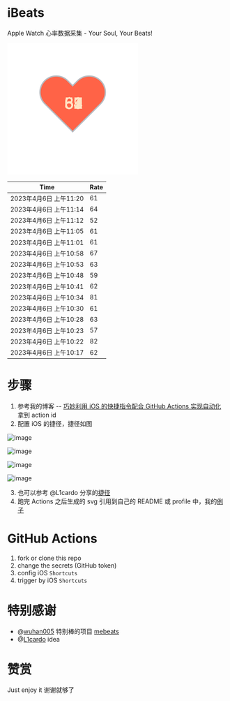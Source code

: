 # iBeats
Apple Watch 心率数据采集 - Your Soul, Your Beats!

![](./files/heart.svg)

<!--START_SECTION:my_heart_rate-->
| Time | Rate | 
 | ---- | ---- | 
| 2023年4月6日 上午11:20 | 61 |
| 2023年4月6日 上午11:14 | 64 |
| 2023年4月6日 上午11:12 | 52 |
| 2023年4月6日 上午11:05 | 61 |
| 2023年4月6日 上午11:01 | 61 |
| 2023年4月6日 上午10:58 | 67 |
| 2023年4月6日 上午10:53 | 63 |
| 2023年4月6日 上午10:48 | 59 |
| 2023年4月6日 上午10:41 | 62 |
| 2023年4月6日 上午10:34 | 81 |
| 2023年4月6日 上午10:30 | 61 |
| 2023年4月6日 上午10:28 | 63 |
| 2023年4月6日 上午10:23 | 57 |
| 2023年4月6日 上午10:22 | 82 |
| 2023年4月6日 上午10:17 | 62 |

<!--END_SECTION:my_heart_rate-->

# 步骤
1. 参考我的博客 -- [巧妙利用 iOS 的快捷指令配合 GitHub Actions 实现自动化](https://github.com/yihong0618/gitblog/issues/198) 拿到 action id
2. 配置 iOS 的捷径，捷径如图

![image](https://user-images.githubusercontent.com/15976103/122154218-0db0b480-ce97-11eb-93bb-5aec07c558dc.png)

![image](https://user-images.githubusercontent.com/15976103/122154236-186b4980-ce97-11eb-8e4b-70551a0391ae.png)

![image](https://user-images.githubusercontent.com/15976103/122154268-2d47dd00-ce97-11eb-902e-3acf292265a9.png)

![image](https://user-images.githubusercontent.com/15976103/122174055-fa144680-ceb4-11eb-9be2-3eb83cd516f7.png)

3. 也可以参考 @L1cardo 分享的[捷径](https://www.icloud.com/shortcuts/6ab6047b459c41ad822ad6b94b1c03d4)
4. 跑完 Actions 之后生成的 svg 引用到自己的 README 或 profile 中，我的[例子](https://github.com/yihong0618) 

# GitHub Actions

1. fork or clone this repo
2. change the secrets (GitHub token)
3. config iOS `Shortcuts` 
4. trigger by iOS `Shortcuts`

# 特别感谢
- @[wuhan005](https://github.com/wuhan005) 特别棒的项目 [mebeats](https://github.com/wuhan005/mebeats)
- @[L1cardo](https://github.com/L1cardo) idea

# 赞赏
Just enjoy it
谢谢就够了
